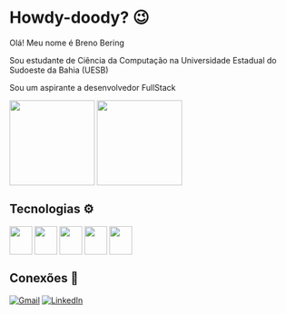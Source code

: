 # Howdy-doody? 😉


Olá! Meu nome é Breno Bering


Sou estudante de Ciência da Computação na Universidade Estadual do Sudoeste da Bahia (UESB)


Sou um aspirante a desenvolvedor FullStack
<div>

  <img align= "center" height="150em" src="https://github-readme-stats.vercel.app/api?username=bbering&show_icons=true&theme=merko"/>
  <img align= "center" height="150em" src="https://github-readme-stats.vercel.app/api/top-langs/?username=bbering&layout=compact&theme=merko"\>
  
</div>
  
## Tecnologias ⚙️
  
  <div>
    <img align="center" height="50" width="40" src="https://cdn.jsdelivr.net/gh/devicons/devicon/icons/html5/html5-original.svg"/>
    <img align="center" height="50" width="40" src="https://cdn.jsdelivr.net/gh/devicons/devicon/icons/css3/css3-original.svg"/>
    <img align="center" height="50" width="40" src="https://cdn.jsdelivr.net/gh/devicons/devicon/icons/mysql/mysql-original.svg"/>
    <img align="center" height="50" width="40" src="https://cdn.jsdelivr.net/gh/devicons/devicon/icons/java/java-original.svg"/>
    <img align="center" height="50" width="40" src="https://cdn.jsdelivr.net/npm/simple-icons@3.13.0/icons/python.svg"/>
    </div>
  
## Conexões 🚀
  [![Gmail](https://img.shields.io/badge/Gmail-D14836?style=for-the-badge&logo=gmail&logoColor=white)](mailto:bbering88@gmail.com)
  [![LinkedIn](https://img.shields.io/badge/LinkedIn-0077B5?style=for-the-badge&logo=linkedin&logoColor=white)](https://www.linkedin.com/in/bbering/)
